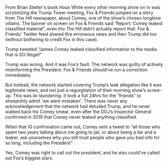 From Brian Stelter's book *Hoax*
While every other morning show on tv was scrutinizing the Trump Tower meeting, Fox & Friends jumped on a story from _The Hill_ newspaper, about Comey, one of the show’s chosen longtime villains. The banner on screen on Fox & Friends said “Report: Comey leaked classified material”, even tho _The Hill_ didn’t actually report that. Fox & Friends' Twitter feed shared this erroneous news and then Trump did too (without bothering to credit Fox in this case).

Trump tweeted “James Comey leaked classified information to the media. that is SO illegal!”

Trump was wrong. And it was Fox’s fault. The network was guilty of actively misinforming the President. Fox & Friends should’ve run a correction immediately. 

But instead, the network started covering Trump’s leak allegation like it was legitimate news, and not just a regurgitation of their morning show’s screw-up. This was _lie laundering_. It took a full 24hrs for the “friends" to sheepishly admit 'we were mistaken'. There was never any acknowledgement that the network had deluded Trump, and he never walked back his Comey smear, even after the DOJ’s Inspector General confirmed in 2019 that Comey never leaked anything classified.

When that IG confirmation came out, Comey sent a tweet to “all those who spent two years talking about me going to jail, or about being a liar and a leaker, ask yourselves why you still trust people who gave you bad info for so long, including the President”

Yes, Comey was right to call out the president, and he also could’ve called out Fox’s biggest stars.